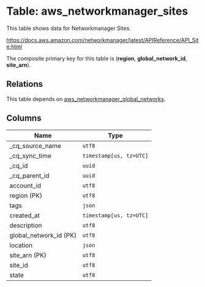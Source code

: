 # Table: aws_networkmanager_sites

This table shows data for Networkmanager Sites.

https://docs.aws.amazon.com/networkmanager/latest/APIReference/API_Site.html

The composite primary key for this table is (**region**, **global_network_id**, **site_arn**).

## Relations

This table depends on [aws_networkmanager_global_networks](aws_networkmanager_global_networks).

## Columns

| Name          | Type          |
| ------------- | ------------- |
|_cq_source_name|`utf8`|
|_cq_sync_time|`timestamp[us, tz=UTC]`|
|_cq_id|`uuid`|
|_cq_parent_id|`uuid`|
|account_id|`utf8`|
|region (PK)|`utf8`|
|tags|`json`|
|created_at|`timestamp[us, tz=UTC]`|
|description|`utf8`|
|global_network_id (PK)|`utf8`|
|location|`json`|
|site_arn (PK)|`utf8`|
|site_id|`utf8`|
|state|`utf8`|